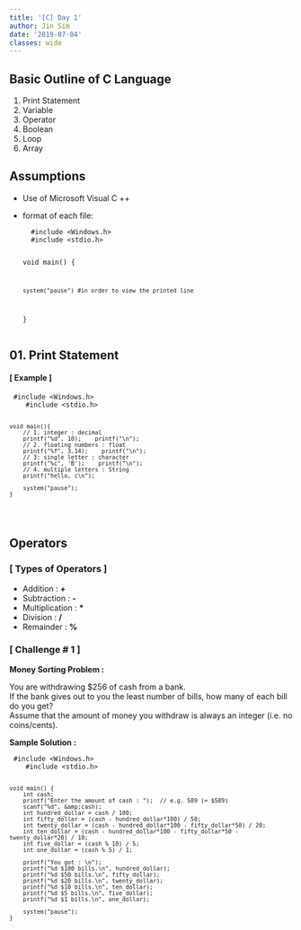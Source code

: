 ```yaml
---
title: '[C] Day 1'
author: Jin Sim
date: '2019-07-04'
classes: wide
---
```


<h2 id="basic-outline-of-c-language">Basic Outline of C Language</h2>
<ol>
<li>Print Statement</li>
<li>Variable</li>
<li>Operator</li>
<li>Boolean</li>
<li>Loop</li>
<li>Array</li>
</ol>
<h2 id="assumptions">Assumptions</h2>
<ul>
<li>
<p>Use of Microsoft Visual C ++</p>
</li>
<li>
<p>format of each file:</p>
<pre><code>  #include &lt;Windows.h&gt;
  #include &lt;stdio.h&gt;

  void main() {
  
  	system("pause")	#in order to view the printed line
  }
</code></pre>
</li>
</ul>
<h2 id="print-statement">01. Print Statement</h2>
<h4 id="example-">[ Example ]</h4>
<pre><code>	#include &lt;Windows.h&gt;
	#include &lt;stdio.h&gt;

    void main(){
        // 1. integer : decimal
        printf("%d", 10);    printf("\n");
        // 2. floating numbers : float
        printf("%f", 3.14);    printf("\n");
        // 3: single letter : character
        printf("%c", 'B');    printf("\n");
        // 4. multiple letters : String
        printf("hello, c\n");

        system("pause");
    }
</code></pre>
<h2 id="operators">Operators</h2>
<h3 id="types-of-operators-">[ Types of Operators ]</h3>
<ul>
<li>Addition	: 	<strong>+</strong></li>
<li>Subtraction	:	<strong>-</strong></li>
<li>Multiplication	:	<strong>*</strong></li>
<li>Division	:	<strong>/</strong></li>
<li>Remainder	:	<strong>%</strong></li>
</ul>
<h3 id="challenge--1-">[ Challenge # 1 ]</h3>
<p><strong>Money Sorting Problem :</strong></p>
<p>You are withdrawing $256 of cash from a bank.<br>
If the bank gives out to you the least number of bills, how many of each bill do you get?<br>
Assume that the amount of money you withdraw is always an integer (i.e. no coins/cents).</p>
<p><strong>Sample Solution :</strong></p>
<pre><code>	#include &lt;Windows.h&gt;
	#include &lt;stdio.h&gt;

	void main() {
		int cash;
		printf("Enter the amount of cash : ");	// e.g. 589 (= $589)
		scanf("%d", &amp;cash);
		int hundred_dollar = cash / 100;
		int fifty_dollar = (cash - hundred_dollar*100) / 50;
		int twenty_dollar = (cash - hundred_dollar*100 - fifty_dollar*50) / 20;
		int ten_dollar = (cash - hundred_dollar*100 - fifty_dollar*50 - twenty_dollar*20) / 10;
		int five_dollar = (cash % 10) / 5;
		int one_dollar = (cash % 5) / 1;
			
		printf("You got : \n");
		printf("%d $100 bills.\n", hundred_dollar);
		printf("%d $50 bills.\n", fifty_dollar);
		printf("%d $20 bills.\n", twenty_dollar);
		printf("%d $10 bills.\n", ten_dollar);
		printf("%d $5 bills.\n", five_dollar);
		printf("%d $1 bills.\n", one_dollar);

		system("pause");
	}
</code></pre>

